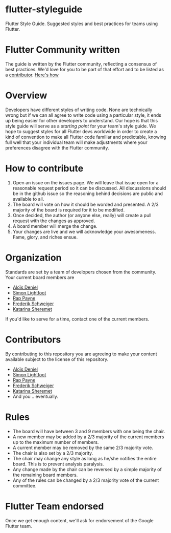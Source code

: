 
# flutter-styleguide

Flutter Style Guide. Suggested styles and best practices for teams using Flutter.

# Flutter Community written

The guide is written by the Flutter community, reflecting a consensus of best practices. We'd love for you to be part of that effort and to be listed as a [contributor](#contributors). [Here's how](#how-to-contribute)

# Overview

Developers have different styles of writing code. None are technically wrong but if we can all agree to write code using a particular style, it ends up being easier for other developers to understand. Our hope is that this style guide will serve as a *starting point* for your team's style guide. We hope to suggest styles for all Flutter devs worldwide in order to create a kind of convention to make all Flutter code familiar and predictable, knowing full well that your individual team will make adjustments where your preferences disagree with the Flutter community.

# How to contribute

1. Open an issue on the issues page. We will leave that issue open for a reasonable request period so it can be discussed. All discussions should be in the github issue so the reasoning behind decisions are public and available to all.
2. The board will vote on how it should be worded and presented. A 2/3 majority of the board is required for it to be modified.
3. Once decided, the author (or anyone else, really) will create a pull request with the changes as approved.
4. A board member will merge the change.
5. Your changes are live and we will acknowledge your awesomeness. Fame, glory, and riches ensue.


# Organization
Standards are set by a team of developers chosen from the community. Your current board members are
- [Aloïs Deniel](https://github.com/aloisdeniel)
- [Simon Lightfoot](https://github.com/slightfoot) 
- [Rap Payne](https://github.com/rapPayne)
- [Frederik Schweiger](https://flschweiger.net/)
- [Katarina Sheremet](https://github.com/ksheremet)

If you'd like to serve for a time, contact one of the current members. 

# Contributors
By contributing to this repository you are agreeing to make your content available subject to the license of this repository.
- [Aloïs Deniel](https://github.com/aloisdeniel)
- [Simon Lightfoot](https://github.com/slightfoot)
- [Rap Payne](https://github.com/rapPayne)
- [Frederik Schweiger](https://flschweiger.net/)
- [Katarina Sheremet](https://github.com/ksheremet)
- And you .. eventually. 

# Rules
- The board will have between 3 and 9 members with one being the chair.
- A new member may be added by a 2/3 majority of the current members up to the maximum number of members.
- A current member may be removed by the same 2/3 majority vote.
- The chair is also set by a 2/3 majority. 
- The chair may change any style as long as he/she notifies the entire board. This is to prevent analysis paralysis. 
- Any change made by the chair can be reversed by a simple majority of the remaining board members.
- Any of the rules can be changed by a 2/3 majority vote of the current committee.

# Flutter Team endorsed

Once we get enough content, we'll ask for endorsement of the Google Flutter team. 

